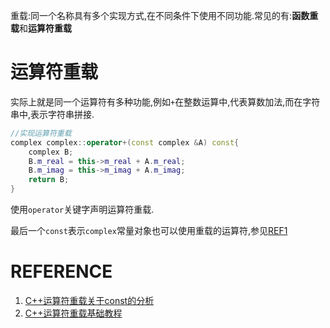重载:同一个名称具有多个实现方式,在不同条件下使用不同功能.常见的有:**函数重载**和**运算符重载**

# 运算符重载
实际上就是同一个运算符有多种功能,例如`+`在整数运算中,代表算数加法,而在字符串中,表示字符串拼接.
``` C++
//实现运算符重载
complex complex::operator+(const complex &A) const{
    complex B;
    B.m_real = this->m_real + A.m_real;
    B.m_imag = this->m_imag + A.m_imag;
    return B;
}
```

使用`operator`关键字声明运算符重载.

最后一个`const`表示`complex`常量对象也可以使用重载的运算符,参见[REF1](#reference)
# REFERENCE
1. [C++运算符重载关于const的分析](https://luzhenyu.blog.csdn.net/article/details/104465307?spm=1001.2101.3001.6661.1&utm_medium=distribute.pc_relevant_t0.none-task-blog-2%7Edefault%7ECTRLIST%7ERate-1-104465307-blog-120971901.pc_relevant_multi_platform_whitelistv4&depth_1-utm_source=distribute.pc_relevant_t0.none-task-blog-2%7Edefault%7ECTRLIST%7ERate-1-104465307-blog-120971901.pc_relevant_multi_platform_whitelistv4&utm_relevant_index=1)
2. [C++运算符重载基础教程](http://c.biancheng.net/view/2306.html)